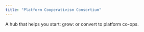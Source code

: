 ```yaml
---
title: "Platform Cooperativism Consortium"
---
```


A hub that helps you start: grow: or convert to platform co-ops.

